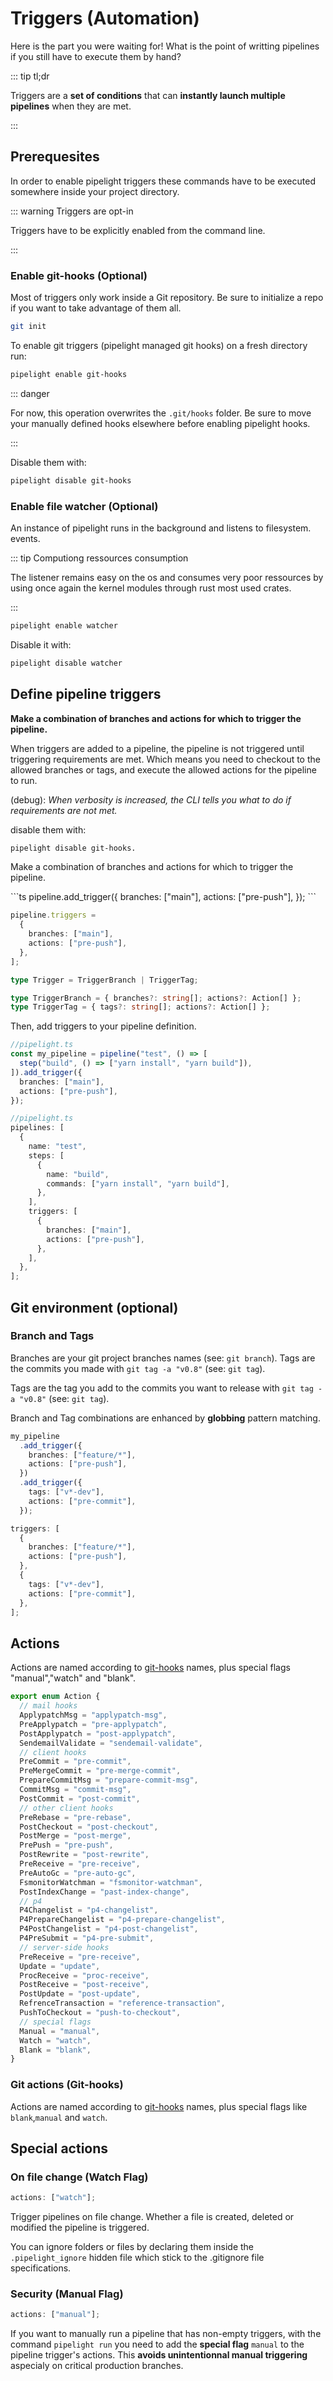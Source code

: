 <script setup lang="ts">
import { api } from "@utils/preferences.ts";
import Sync from '@components/Sync.vue';
import ASync from '@components/ASync.vue';
</script>

# Triggers (Automation)

Here is the part you were waiting for! What is the point of writting pipelines
if you still have to execute them by hand?

::: tip tl;dr

Triggers are a **set of conditions** that can **instantly launch multiple
pipelines** when they are met.

:::

## Prerequesites

In order to enable pipelight triggers these commands have to be executed
somewhere inside your project directory.

::: warning Triggers are opt-in

Triggers have to be explicitly enabled from the command line.

:::

### Enable git-hooks (Optional)

Most of triggers only work inside a Git repository. Be sure to initialize a repo
if you want to take advantage of them all.

```sh
git init
```

To enable git triggers (pipelight managed git hooks) on a fresh directory run:

```sh
pipelight enable git-hooks
```

::: danger

For now, this operation overwrites the `.git/hooks` folder. Be sure to move your
manually defined hooks elsewhere before enabling pipelight hooks.

:::

Disable them with:

```sh
pipelight disable git-hooks
```

### Enable file watcher (Optional)

An instance of pipelight runs in the background and listens to filesystem.
events.

::: tip Computiong ressources consumption

The listener remains easy on the os and consumes very poor ressources by using
once again the kernel modules through rust most used crates.

:::

```sh
pipelight enable watcher
```

Disable it with:

```sh
pipelight disable watcher
```

## Define pipeline triggers

**Make a combination of branches and actions for which to trigger the
pipeline.**

When triggers are added to a pipeline, the pipeline is not triggered until
triggering requirements are met. Which means you need to checkout to the allowed
branches or tags, and execute the allowed actions for the pipeline to run.

(debug): _When verbosity is increased, the CLI tells you what to do if
requirements are not met._

disable them with:

```sh
pipelight disable git-hooks.
```

Make a combination of branches and actions for which to trigger the pipeline.

<div v-if="api.compositions">
```ts
pipeline.add_trigger({
  branches: ["main"],
  actions: ["pre-push"],
});
```

</div>
<div v-else>

```ts
pipeline.triggers =
  {
    branches: ["main"],
    actions: ["pre-push"],
  },
];
```

</div>

```ts
type Trigger = TriggerBranch | TriggerTag;

type TriggerBranch = { branches?: string[]; actions?: Action[] };
type TriggerTag = { tags?: string[]; actions?: Action[] };
```

Then, add triggers to your pipeline definition.

<div v-if="api.compositions">

```ts
//pipelight.ts
const my_pipeline = pipeline("test", () => [
  step("build", () => ["yarn install", "yarn build"]),
]).add_trigger({
  branches: ["main"],
  actions: ["pre-push"],
});
```

</div>
<div v-else>

```ts
//pipelight.ts
pipelines: [
  {
    name: "test",
    steps: [
      {
        name: "build",
        commands: ["yarn install", "yarn build"],
      },
    ],
    triggers: [
      {
        branches: ["main"],
        actions: ["pre-push"],
      },
    ],
  },
];
```

</div>

## Git environment (optional)

### Branch and Tags

Branches are your git project branches names (see: `git branch`). Tags are the
commits you made with `git tag -a "v0.8"` (see: `git tag`).

Tags are the tag you add to the commits you want to release with
`git tag -a "v0.8"` (see: `git tag`).

Branch and Tag combinations are enhanced by **globbing** pattern matching.

<div v-if="api.compositions">

```ts
my_pipeline
  .add_trigger({
    branches: ["feature/*"],
    actions: ["pre-push"],
  })
  .add_trigger({
    tags: ["v*-dev"],
    actions: ["pre-commit"],
  });
```

</div>
<div v-else>

```ts
triggers: [
  {
    branches: ["feature/*"],
    actions: ["pre-push"],
  },
  {
    tags: ["v*-dev"],
    actions: ["pre-commit"],
  },
];
```

</div>

## Actions

Actions are named according to [git-hooks](https://githooks.com/) names, plus
special flags "manual","watch" and "blank".

```ts
export enum Action {
  // mail hooks
  ApplypatchMsg = "applypatch-msg",
  PreApplypatch = "pre-applypatch",
  PostApplypatch = "post-applypatch",
  SendemailValidate = "sendemail-validate",
  // client hooks
  PreCommit = "pre-commit",
  PreMergeCommit = "pre-merge-commit",
  PrepareCommitMsg = "prepare-commit-msg",
  CommitMsg = "commit-msg",
  PostCommit = "post-commit",
  // other client hooks
  PreRebase = "pre-rebase",
  PostCheckout = "post-checkout",
  PostMerge = "post-merge",
  PrePush = "pre-push",
  PostRewrite = "post-rewrite",
  PreReceive = "pre-receive",
  PreAutoGc = "pre-auto-gc",
  FsmonitorWatchman = "fsmonitor-watchman",
  PostIndexChange = "past-index-change",
  // p4
  P4Changelist = "p4-changelist",
  P4PrepareChangelist = "p4-prepare-changelist",
  P4PostChangelist = "p4-post-changelist",
  P4PreSubmit = "p4-pre-submit",
  // server-side hooks
  PreReceive = "pre-receive",
  Update = "update",
  ProcReceive = "proc-receive",
  PostReceive = "post-receive",
  PostUpdate = "post-update",
  RefrenceTransaction = "reference-transaction",
  PushToCheckout = "push-to-checkout",
  // special flags
  Manual = "manual",
  Watch = "watch",
  Blank = "blank",
}
```

### Git actions (Git-hooks)

Actions are named according to [git-hooks](https://githooks.com/) names, plus
special flags like `blank`,`manual` and `watch`.

## Special actions

### On file change (Watch Flag)

```ts
actions: ["watch"];
```

Trigger pipelines on file change. Whether a file is created, deleted or modified
the pipeline is triggered.

You can ignore folders or files by declaring them inside the `.pipelight_ignore`
hidden file which stick to the .gitignore file specifications.

### Security (Manual Flag)

```ts
actions: ["manual"];
```

If you want to manually run a pipeline that has non-empty triggers, with the
command `pipelight run` you need to add the **special flag** `manual` to the
pipeline trigger's actions. This **avoids unintentionnal manual triggering**
aspecialy on critical production branches.

